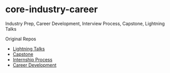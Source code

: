 # core-industry-career
Industry Prep, Career Development, Interview Process, Capstone, Lightning Talks

Original Repos
* [Lightning Talks](https://github.com/ada-developers-academy/core-lightning-talks)
* [Capstone](https://github.com/Ada-Developers-Academy/core-capstone)
* [Internship Process](https://github.com/ada-developers-academy/core-internship-process)
* [Career Development](https://github.com/ada-developers-academy/career-development/)